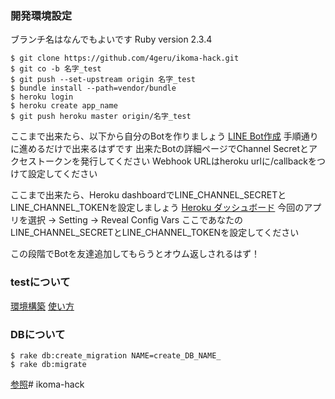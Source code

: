 ### 開発環境設定
ブランチ名はなんでもよいです
Ruby version 2.3.4
```
$ git clone https://github.com/4geru/ikoma-hack.git
$ git co -b 名字_test
$ git push --set-upstream origin 名字_test
$ bundle install --path=vendor/bundle
$ heroku login
$ heroku create app_name
$ git push heroku master origin/名字_test

```

ここまで出来たら、以下から自分のBotを作りましょう
[LINE Bot作成](https://developers.line.me/ja/docs/messaging-api/getting-started/)
手順通りに進めるだけで出来るはずです
出来たBotの詳細ページでChannel Secretとアクセストークンを発行してください
Webhook URLはheroku urlに/callbackをつけて設定してください

ここまで出来たら、Heroku dashboardでLINE_CHANNEL_SECRETとLINE_CHANNEL_TOKENを設定しましょう
[Heroku ダッシュボード](https://dashboard.heroku.com)
今回のアプリを選択 -> Setting -> Reveal Config Vars
ここであなたのLINE_CHANNEL_SECRETとLINE_CHANNEL_TOKENを設定してください

この段階でBotを友達追加してもらうとオウム返しされるはず！
### testについて

[環境構築](http://qiita.com/yusabana/items/db44b81bdddf6ed0e9f5)
[使い方](http://qiita.com/jnchito/items/42193d066bd61c740612)

### DBについて

```
$ rake db:create_migration NAME=create_DB_NAME_
$ rake db:migrate
```

[参照](http://qiita.com/myokkie/items/b6b68b247ec7a110a1c4)# ikoma-hack
